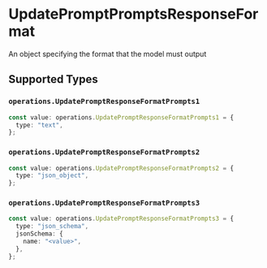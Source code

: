 # UpdatePromptPromptsResponseFormat

An object specifying the format that the model must output


## Supported Types

### `operations.UpdatePromptResponseFormatPrompts1`

```typescript
const value: operations.UpdatePromptResponseFormatPrompts1 = {
  type: "text",
};
```

### `operations.UpdatePromptResponseFormatPrompts2`

```typescript
const value: operations.UpdatePromptResponseFormatPrompts2 = {
  type: "json_object",
};
```

### `operations.UpdatePromptResponseFormatPrompts3`

```typescript
const value: operations.UpdatePromptResponseFormatPrompts3 = {
  type: "json_schema",
  jsonSchema: {
    name: "<value>",
  },
};
```

